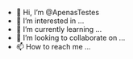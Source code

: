 - 👋 Hi, I’m @ApenasTestes
- 👀 I’m interested in ...
- 🌱 I’m currently learning ...
- 💞️ I’m looking to collaborate on ...
- 📫 How to reach me ...

<!---
ApenasTestes/ApenasTestes is a ✨ special ✨ repository because its `README.md` (this file) appears on your GitHub profile.
You can click the Preview link to take a look at your changes.
--->
